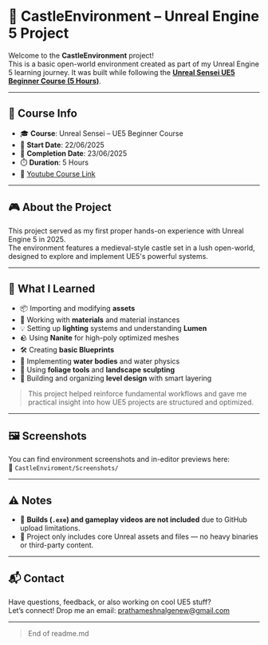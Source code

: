 # 🏰 CastleEnvironment – Unreal Engine 5 Project

Welcome to the **CastleEnvironment** project!  
This is a basic open-world environment created as part of my Unreal Engine 5 learning journey. It was built while following the **[Unreal Sensei UE5 Beginner Course (5 Hours)](https://youtu.be/k-zMkzmduqI?si=8HsAsFuairkdwpz5)**.

---

## 📅 Course Info

- 🎓 **Course**: Unreal Sensei – UE5 Beginner Course  
- 📆 **Start Date**: 22/06/2025  
- 📆 **Completion Date**: 23/06/2025  
- ⏱️ **Duration**: 5 Hours  
- 🔗 [Youtube Course Link](https://youtu.be/k-zMkzmduqI?si=8HsAsFuairkdwpz5)

---

## 🎮 About the Project

This project served as my first proper hands-on experience with Unreal Engine 5 in 2025.  
The environment features a medieval-style castle set in a lush open-world, designed to explore and implement UE5's powerful systems.

---

## 🧠 What I Learned

- 📦 Importing and modifying **assets**
- 🎨 Working with **materials** and material instances
- 💡 Setting up **lighting** systems and understanding **Lumen**
- 🪨 Using **Nanite** for high-poly optimized meshes
- 🛠️ Creating **basic Blueprints**
- 🌊 Implementing **water bodies** and water physics
- 🌿 Using **foliage tools** and **landscape sculpting**
- 🧱 Building and organizing **level design** with smart layering

> This project helped reinforce fundamental workflows and gave me practical insight into how UE5 projects are structured and optimized.

---

## 🖼️ Screenshots

You can find environment screenshots and in-editor previews here:  
📂 `CastleEnviroment/Screenshots/`

---

## ⚠️ Notes

- 🚫 **Builds (`.exe`) and gameplay videos are not included** due to GitHub upload limitations.
- 📁 Project only includes core Unreal assets and files — no heavy binaries or third-party content.

---

## 📬 Contact

Have questions, feedback, or also working on cool UE5 stuff?  
Let’s connect! Drop me an email: prathameshnalgenew@gmail.com

---

> End of readme.md

